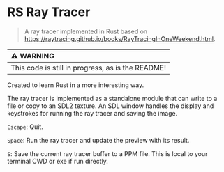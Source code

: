 # RS Ray Tracer

> A ray tracer implemented in Rust based on https://raytracing.github.io/books/RayTracingInOneWeekend.html.

| ⚠️ WARNING   |
|:-------------|
| This code is still in progress, as is the README! |

Created to learn Rust in a more interesting way.

The ray tracer is implemented as a standalone module that can write to a file or copy to an SDL2 texture.
An SDL window handles the display and keystrokes for running the ray tracer and saving the image.

`Escape`: Quit.

`Space`: Run the ray tracer and update the preview with its result.

`S`: Save the current ray tracer buffer to a PPM file. This is local to your terminal CWD or exe if run directly.
